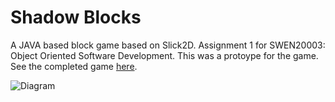 # Shadow Blocks

A JAVA based block game based on Slick2D. Assignment 1 for SWEN20003: Object Oriented Software Development. This was a protoype for the game. See the completed game [here](https://github.com/voandy/shadow-blocks).

![Diagram](https://i.imgur.com/UifZHBL.png)
